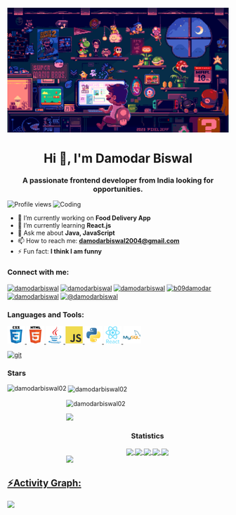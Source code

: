 ![logo](https://github.com/DamodarBiswal02/DamodarBiswal02/blob/main/banner.gif)
<h1 align="center">Hi 👋, I'm Damodar Biswal</h1>
<h3 align="center">A passionate frontend developer from India looking for opportunities.</h3>
<img align="right" alt="Coding" width="400" src="https://cdn.dribbble.com/users/1162077/screenshots/3848914/programmer.gif">

<p align="left">
  <img src="https://komarev.com/ghpvc/?username=damodarbiswal02d&label=Profile%20views&color=0e75b6&style=flat" alt="Profile views" />
</p>

- 🔭 I’m currently working on **Food Delivery App**
- 🌱 I’m currently learning **React.js**
- 💬 Ask me about **Java, JavaScript**
- 📫 How to reach me: **damodarbiswal2004@gmail.com**
- ⚡ Fun fact: **I think I am funny**

<h3 align="left">Connect with me:</h3>
<p align="left">
<a href="https://twitter.com/damodarbiswal" target="blank"><img align="center" src="https://raw.githubusercontent.com/rahuldkjain/github-profile-readme-generator/master/src/images/icons/Social/twitter.svg" alt="damodarbiswal" height="30" width="40" /></a>
<a href="https://linkedin.com/in/damodarbiswal" target="blank"><img align="center" src="https://raw.githubusercontent.com/rahuldkjain/github-profile-readme-generator/master/src/images/icons/Social/linked-in-alt.svg" alt="damodarbiswal" height="30" width="40" /></a>
<a href="https://fb.com/damodarbiswal" target="blank"><img align="center" src="https://raw.githubusercontent.com/rahuldkjain/github-profile-readme-generator/master/src/images/icons/Social/facebook.svg" alt="damodarbiswal" height="30" width="40" /></a>
<a href="https://instagram.com/b09damodar" target="blank"><img align="center" src="https://raw.githubusercontent.com/rahuldkjain/github-profile-readme-generator/master/src/images/icons/Social/instagram.svg" alt="b09damodar" height="30" width="40" /></a>
<a href="https://www.leetcode.com/damodarbiswal" target="blank"><img align="center" src="https://raw.githubusercontent.com/rahuldkjain/github-profile-readme-generator/master/src/images/icons/Social/leet-code.svg" alt="damodarbiswal" height="30" width="40" /></a>
<a href="https://www.hackerearth.com/@damodarbiswal" target="blank"><img align="center" src="https://raw.githubusercontent.com/rahuldkjain/github-profile-readme-generator/master/src/images/icons/Social/hackerearth.svg" alt="@damodarbiswal" height="30" width="40" /></a>
</p>

<h3 align="left">Languages and Tools:</h3>
<p align="left"> <a href="https://www.w3schools.com/css/" target="_blank" rel="noreferrer"> <img src="https://raw.githubusercontent.com/devicons/devicon/master/icons/css3/css3-original-wordmark.svg" alt="css3" width="40" height="40"/> </a> <a href="https://www.w3.org/html/" target="_blank" rel="noreferrer"> <img src="https://raw.githubusercontent.com/devicons/devicon/master/icons/html5/html5-original-wordmark.svg" alt="html5" width="40" height="40"/> </a> <a href="https://www.java.com" target="_blank" rel="noreferrer"> <img src="https://raw.githubusercontent.com/devicons/devicon/master/icons/java/java-original.svg" alt="java" width="40" height="40"/> </a> <a href="https://developer.mozilla.org/en-US/docs/Web/JavaScript" target="_blank" rel="noreferrer"> <img src="https://raw.githubusercontent.com/devicons/devicon/master/icons/javascript/javascript-original.svg" alt="javascript" width="40" height="40"/> </a> <a href="https://www.python.org" target="_blank" rel="noreferrer"> <img src="https://raw.githubusercontent.com/devicons/devicon/master/icons/python/python-original.svg" alt="python" width="40" height="40"/> </a> <a href="https://reactjs.org/" target="_blank" rel="noreferrer"> <img src="https://raw.githubusercontent.com/devicons/devicon/master/icons/react/react-original-wordmark.svg" alt="react" width="40" height="40"/> </a><a href="https://www.mysql.com/" target="_blank" rel="noreferrer"> <img src="https://raw.githubusercontent.com/devicons/devicon/master/icons/mysql/mysql-original-wordmark.svg" alt="mysql" width="40" height="40"/> </a> </p><a href="https://git-scm.com/" target="_blank" rel="noreferrer"> <img src="https://www.vectorlogo.zone/logos/git-scm/git-scm-icon.svg" alt="git" width="40" height="40"/> </a> <a href="https://www.w3.org/html/" target="_blank" rel="noreferrer">
 </a>
<h3 align="left">Stars</h3>
<img align="left" height="180em" src="https://github-readme-stats.vercel.app/api/top-langs/?username=damodarbiswal02&langs_count=8&theme=radical" alt="damodarbiswal02" />

<p>&nbsp;<img align="center" height="180em" src="https://github-readme-stats.vercel.app/api?username=damodarbiswal02&show_icons=true&locale=en&theme=blue-green" alt="damodarbiswal02" /></p>

<p><img align="center" height="180em" src="https://github-readme-streak-stats.herokuapp.com/?user=damodarbiswal02&theme=highcontrast" alt="damodarbiswal02" /></p>



<img src="https://user-images.githubusercontent.com/73097560/115834477-dbab4500-a447-11eb-908a-139a6edaec5c.gif"><h3 align="center">Statistics</h3>
<div align="center">
<a href="https://github.com/damodarbiswal02">
<img align="center" src="http://github-profile-summary-cards.vercel.app/api/cards/stats?username=damodarbiswal02&theme=cobalt2" height="180em" />
<img align="center" src="http://github-profile-summary-cards.vercel.app/api/cards/most-commit-language?username=damodarbiswal02&theme=vision_friendly_dark" height="180em" />
<img align="center" src="http://github-profile-summary-cards.vercel.app/api/cards/repos-per-language?username=damodarbiswal02&theme=radical" height="180em" />
<img align="center" src="http://github-profile-summary-cards.vercel.app/api/cards/productive-time?username=damodarbiswal02&theme=2077" height="180em" />
<img align="center" src="http://github-profile-summary-cards.vercel.app/api/cards/profile-details?username=damodarbiswal02&theme=gruvbox" height="180em" />
</div>
<img src="https://user-images.githubusercontent.com/73097560/115834477-dbab4500-a447-11eb-908a-139a6edaec5c.gif"><h2 align="left">⚡Activity Graph:</h2>
<img align="center" src="https://github-readme-activity-graph.vercel.app/graph?username=damodarbiswal02&theme=merko"/>



